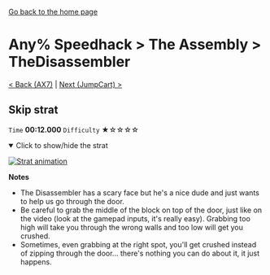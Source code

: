 [Go back to the home page](https://github.com/Doublevil/scbspeedrun)

# Any% Speedhack > The Assembly > TheDisassembler

[< Back (AX7)](https://github.com/Doublevil/scbspeedrun/blob/main/levels/any_sh/A/AX7.md) | [Next (JumpCart) >](https://github.com/Doublevil/scbspeedrun/blob/main/levels/any_sh/A/JumpCart.md)

## Skip strat

`Time` **00:12.000** `Difficulty` ★☆☆☆☆
<details open>
  <summary>Click to show/hide the strat</summary>

  [![Strat animation](https://github.com/Doublevil/scbspeedrun/blob/main/media/levels/A/TheDisassembler_Skip.webp)](https://github.com/Doublevil/scbspeedrun/blob/main/media/levels/A/TheDisassembler_Skip.mp4?raw=true)

  **Notes**
  - The Disassembler has a scary face but he's a nice dude and just wants to help us go through the door.
  - Be careful to grab the middle of the block on top of the door, just like on the video (look at the gamepad inputs, it's really easy). Grabbing too high will take you through the wrong walls and too low will get you crushed.
  - Sometimes, even grabbing at the right spot, you'll get crushed instead of zipping through the door... there's nothing you can do about it, it just happens.
</details>
